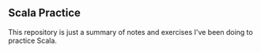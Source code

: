 ## Scala Practice
This repository is just a summary of notes and exercises
I've been doing to practice Scala.
